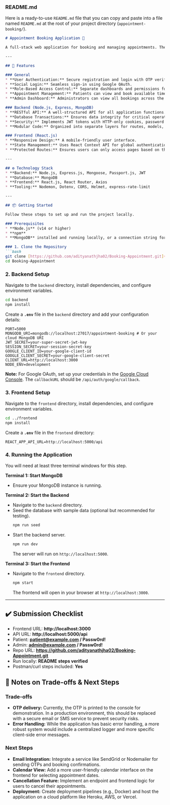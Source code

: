 ### README.md

Here is a ready-to-use `README.md` file that you can copy and paste into a file named `README.md` at the root of your project directory (`appointment-booking/`).

````markdown
# Appointment Booking Application 📅

A full-stack web application for booking and managing appointments. The system features a secure Node.js backend with Express and MongoDB, and a responsive React frontend.

---

## 🚀 Features

### General
* **User Authentication:** Secure registration and login with OTP verification.
* **Social Login:** Seamless sign-in using Google OAuth.
* **Role-Based Access Control:** Separate dashboards and permissions for patients and administrators.
* **Appointment Management:** Patients can view and book available time slots.
* **Admin Dashboard:** Administrators can view all bookings across the platform.

### Backend (Node.js, Express, MongoDB)
* **RESTful API:** A well-structured API for all application functions.
* **Database Transactions:** Ensures data integrity for critical operations like booking appointments.
* **Security:** Implements JWT tokens with HTTP-only cookies, password hashing with `bcryptjs`, rate limiting, and security headers with `helmet`.
* **Modular Code:** Organized into separate layers for routes, models, middleware, and configuration.

### Frontend (React.js)
* **Responsive Design:** A mobile-friendly user interface.
* **State Management:** Uses React Context API for global authentication state.
* **Protected Routes:** Ensures users can only access pages based on their authentication status and role.

---

## ⚙️ Technology Stack
* **Backend:** Node.js, Express.js, Mongoose, Passport.js, JWT
* **Database:** MongoDB
* **Frontend:** React.js, React Router, Axios
* **Tooling:** Nodemon, Dotenv, CORS, Helmet, express-rate-limit

---

## 📦 Getting Started

Follow these steps to set up and run the project locally.

### Prerequisites
* **Node.js** (v14 or higher)
* **npm**
* **MongoDB** installed and running locally, or a connection string for a cloud-hosted instance.

### 1. Clone the Repository
```bash
git clone [https://github.com/adityanathjha02/Booking-Appointment.git](https://github.com/adityanathjha02/Booking-Appointment.git)
cd Booking-Appointment
````

### 2\. Backend Setup

Navigate to the `backend` directory, install dependencies, and configure environment variables.

```bash
cd backend
npm install
```

Create a **`.env`** file in the `backend` directory and add your configuration details:

```env
PORT=5000
MONGODB_URI=mongodb://localhost:27017/appointment-booking # Or your cloud MongoDB URI
JWT_SECRET=your-super-secret-jwt-key
SESSION_SECRET=your-session-secret-key
GOOGLE_CLIENT_ID=your-google-client-id
GOOGLE_CLIENT_SECRET=your-google-client-secret
CLIENT_URL=http://localhost:3000
NODE_ENV=development
```

**Note:** For Google OAuth, set up your credentials in the [Google Cloud Console](https://console.cloud.google.com/). The `callbackURL` should be `/api/auth/google/callback`.

### 3\. Frontend Setup

Navigate to the `frontend` directory, install dependencies, and configure environment variables.

```bash
cd ../frontend
npm install
```

Create a **`.env`** file in the `frontend` directory:

```env
REACT_APP_API_URL=http://localhost:5000/api
```

### 4\. Running the Application

You will need at least three terminal windows for this step.

**Terminal 1: Start MongoDB**

  * Ensure your MongoDB instance is running.

**Terminal 2: Start the Backend**

  * Navigate to the `backend` directory.
  * Seed the database with sample data (optional but recommended for testing).
    ```bash
    npm run seed
    ```
  * Start the backend server.
    ```bash
    npm run dev
    ```
    The server will run on `http://localhost:5000`.

**Terminal 3: Start the Frontend**

  * Navigate to the `frontend` directory.
    ```bash
    npm start
    ```
    The frontend will open in your browser at `http://localhost:3000`.

-----

## ✔️ Submission Checklist

  * Frontend URL: **http://localhost:3000**
  * API URL: **http://localhost:5000/api**
  * Patient: **patient@example.com / Passw0rd\!**
  * Admin: **admin@example.com / Passw0rd\!**
  * Repo URL: **https://github.com/adityanathjha02/Booking-Appointment.git**
  * Run locally: **README steps verified**
  * Postman/curl steps included: **Yes**

## 📝 Notes on Trade-offs & Next Steps

### Trade-offs

  * **OTP delivery:** Currently, the OTP is printed to the console for demonstration. In a production environment, this should be replaced with a secure email or SMS service to prevent security risks.
  * **Error Handling:** While the application has basic error handling, a more robust system would include a centralized logger and more specific client-side error messages.

### Next Steps

  * **Email Integration:** Integrate a service like SendGrid or Nodemailer for sending OTPs and booking confirmations.
  * **Calendar View:** Add a more user-friendly calendar interface on the frontend for selecting appointment dates.
  * **Cancellation Feature:** Implement an endpoint and frontend logic for users to cancel their appointments.
  * **Deployment:** Create deployment pipelines (e.g., Docker) and host the application on a cloud platform like Heroku, AWS, or Vercel.

<!-- end list -->

```
```
